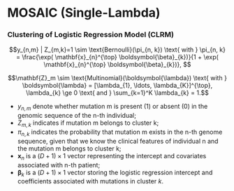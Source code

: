 # MOSAIC (Single-Lambda)

### Clustering of Logistic Regression Model (CLRM)
```math
y_{n,m} | Z_{m,k}=1 \sim \text{Bernoulli}(\pi_{n, k})  \text{ with } \pi_{n, k} = \frac{\exp( \mathbf{x}_{n}^{\top} \boldsymbol{\beta}_{k})}{1 + \exp( \mathbf{x}_{n}^{\top} \boldsymbol{\beta}_{k})}, 
```
```math
\mathbf{Z}_m \sim \text{Multinomial}(\boldsymbol{\lambda}) \text{ with } \boldsymbol{\lambda} = [\lambda_{1}, \ldots, \lambda_{K}]^{\top}, \lambda_{k} \ge 0 \text{ and } \sum_{k=1}^K \lambda_{k} = 1.
```
- $y_{n,m}$ denote whether mutation m is present (1) or absent (0) in the genomic sequence of the n-th individual;
- $Z_{m,k}$ indicates if mutation m belongs to cluster k;
- $\pi_{n, k}$ indicates the probability that mutation m exists in the n-th genome sequence, given that we know the clinical features of individual n and the mutation m belongs to
cluster k;
- $\mathbf{x}_{n}$ is a $(D+1) \times 1$ vector representing the intercept and covariates associated with n-th patient;
- $\boldsymbol{\beta}_k$ is a $(D+1) \times 1$ vector storing the logistic regression intercept and coefficients associated with mutations in cluster $k$.
